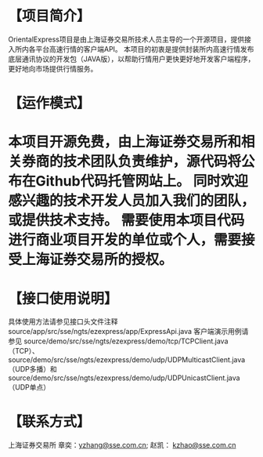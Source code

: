 【项目简介】
================

OrientalExpress项目是由上海证券交易所技术人员主导的一个开源项目，提供接入所内各平台高速行情的客户端API。 
本项目的初衷是提供封装所内高速行情发布底层通讯协议的开发包（JAVA版），以帮助行情用户更快更好地开发客户端程序，更好地向市场提供行情服务。

【运作模式】
================

本项目开源免费，由上海证券交易所和相关券商的技术团队负责维护，源代码将公布在Github代码托管网站上。 同时欢迎感兴趣的技术开发人员加入我们的团队，或提供技术支持。 需要使用本项目代码进行商业项目开发的单位或个人，需要接受上海证券交易所的授权。
================

【接口使用说明】  
================

具体使用方法请参见接口头文件注释 source/app/src/sse/ngts/ezexpress/app/ExpressApi.java 客户端演示用例请参见 source/demo/src/sse/ngts/ezexpress/demo/tcp/TCPClient.java（TCP）、
source/demo/src/sse/ngts/ezexpress/demo/udp/UDPMulticastClient.java（UDP多播）和 source/demo/src/sse/ngts/ezexpress/demo/udp/UDPUnicastClient.java（UDP单点）

【联系方式】
================

上海证券交易所 章奕：yzhang@sse.com.cn; 赵凯： kzhao@sse.com.cn
